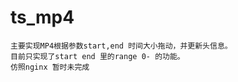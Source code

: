 # ts_mp4
    主要实现MP4根据参数start,end 时间大小拖动，并更新头信息。
    目前只实现了start end 里的range 0- 的功能。
    仿照nginx 暂时未完成
